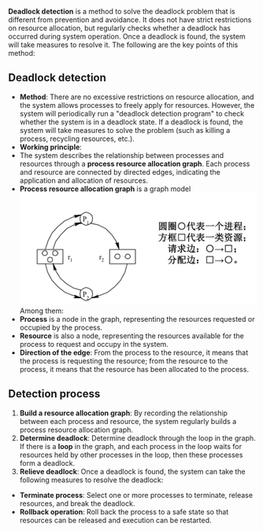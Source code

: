 **Deadlock detection** is a method to solve the deadlock problem that is different from prevention and avoidance. It does not have strict restrictions on resource allocation, but regularly checks whether a deadlock has occurred during system operation. Once a deadlock is found, the system will take measures to resolve it. The following are the key points of this method:

## Deadlock detection
- **Method**: There are no excessive restrictions on resource allocation, and the system allows processes to freely apply for resources. However, the system will periodically run a "deadlock detection program" to check whether the system is in a deadlock state. If a deadlock is found, the system will take measures to solve the problem (such as killing a process, recycling resources, etc.).
- **Working principle**:
- The system describes the relationship between processes and resources through a **process resource allocation graph**. Each process and resource are connected by directed edges, indicating the application and allocation of resources.
- **Process resource allocation graph** is a graph model
![Resource allocation graph](../../photos/zyfpt.png)
Among them:
- **Process** is a node in the graph, representing the resources requested or occupied by the process.
- **Resource** is also a node, representing the resources available for the process to request and occupy in the system.
- **Direction of the edge**: From the process to the resource, it means that the process is requesting the resource; from the resource to the process, it means that the resource has been allocated to the process.

## Detection process
1. **Build a resource allocation graph**: By recording the relationship between each process and resource, the system regularly builds a process resource allocation graph.
2. **Determine deadlock**: Determine deadlock through the loop in the graph. If there is a **loop** in the graph, and each process in the loop waits for resources held by other processes in the loop, then these processes form a deadlock.
3. **Relieve deadlock**: Once a deadlock is found, the system can take the following measures to resolve the deadlock:
- **Terminate process**: Select one or more processes to terminate, release resources, and break the deadlock.
- **Rollback operation**: Roll back the process to a safe state so that resources can be released and execution can be restarted.